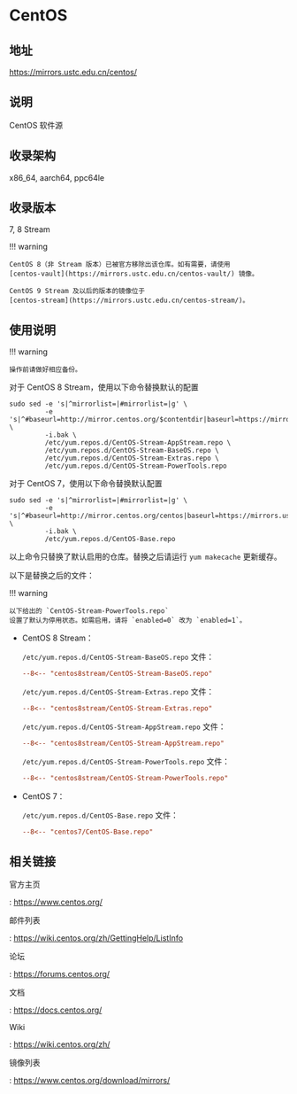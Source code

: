 # CentOS

## 地址

<https://mirrors.ustc.edu.cn/centos/>

## 说明

CentOS 软件源

## 收录架构

x86_64, aarch64, ppc64le

## 收录版本

7, 8 Stream

!!! warning

    CentOS 8（非 Stream 版本）已被官方移除出该仓库。如有需要，请使用
    [centos-vault](https://mirrors.ustc.edu.cn/centos-vault/) 镜像。

    CentOS 9 Stream 及以后的版本的镜像位于
    [centos-stream](https://mirrors.ustc.edu.cn/centos-stream/)。

## 使用说明

!!! warning

    操作前请做好相应备份。

对于 CentOS 8 Stream，使用以下命令替换默认的配置

    sudo sed -e 's|^mirrorlist=|#mirrorlist=|g' \
             -e 's|^#baseurl=http://mirror.centos.org/$contentdir|baseurl=https://mirrors.ustc.edu.cn/centos|g' \
             -i.bak \
             /etc/yum.repos.d/CentOS-Stream-AppStream.repo \
             /etc/yum.repos.d/CentOS-Stream-BaseOS.repo \
             /etc/yum.repos.d/CentOS-Stream-Extras.repo \
             /etc/yum.repos.d/CentOS-Stream-PowerTools.repo

对于 CentOS 7，使用以下命令替换默认配置

    sudo sed -e 's|^mirrorlist=|#mirrorlist=|g' \
             -e 's|^#baseurl=http://mirror.centos.org/centos|baseurl=https://mirrors.ustc.edu.cn/centos|g' \
             -i.bak \
             /etc/yum.repos.d/CentOS-Base.repo

以上命令只替换了默认启用的仓库。替换之后请运行 `yum makecache`
更新缓存。

以下是替换之后的文件：

!!! warning

    以下给出的 `CentOS-Stream-PowerTools.repo`
    设置了默认为停用状态。如需启用，请将 `enabled=0` 改为 `enabled=1`。

-   CentOS 8 Stream：

    `/etc/yum.repos.d/CentOS-Stream-BaseOS.repo`
     文件：

    ```ini
    --8<-- "centos8stream/CentOS-Stream-BaseOS.repo"
    ```

    `/etc/yum.repos.d/CentOS-Stream-Extras.repo`
     文件：

    ```ini
    --8<-- "centos8stream/CentOS-Stream-Extras.repo"
    ```

    `/etc/yum.repos.d/CentOS-Stream-AppStream.repo`
     文件：

    ```ini
    --8<-- "centos8stream/CentOS-Stream-AppStream.repo"
    ```

    `/etc/yum.repos.d/CentOS-Stream-PowerTools.repo`
     文件：

    ```ini
    --8<-- "centos8stream/CentOS-Stream-PowerTools.repo"
    ```

-   CentOS 7：

    `/etc/yum.repos.d/CentOS-Base.repo`
    文件：

    ```ini
    --8<-- "centos7/CentOS-Base.repo"
    ```

## 相关链接

官方主页

:   <https://www.centos.org/>

邮件列表

:   <https://wiki.centos.org/zh/GettingHelp/ListInfo>

论坛

:   <https://forums.centos.org/>

文档

:   <https://docs.centos.org/>

Wiki

:   <https://wiki.centos.org/zh/>

镜像列表

:   <https://www.centos.org/download/mirrors/>
